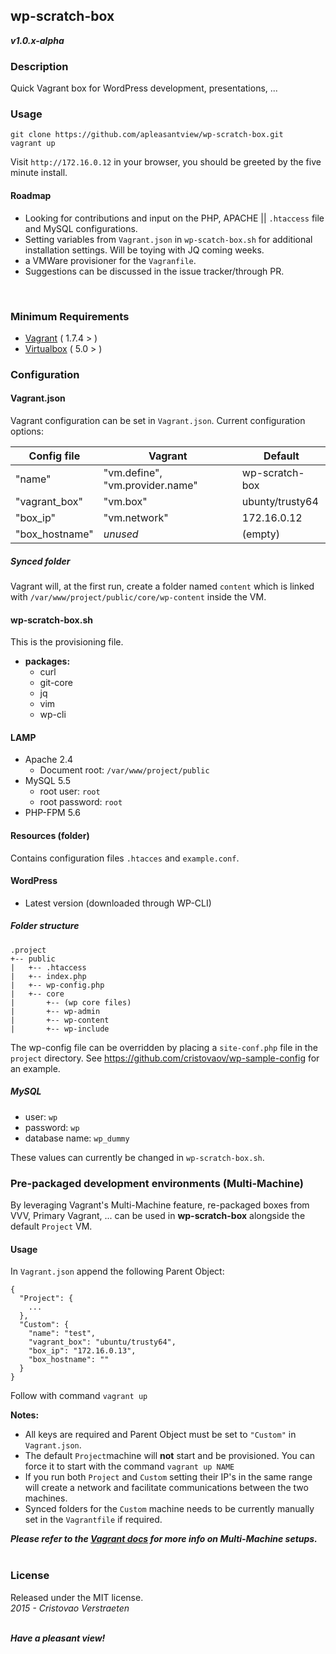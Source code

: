 ## wp-scratch-box
***v1.0.x-alpha***  

### Description
Quick Vagrant box for WordPress development, presentations, ...

### Usage
`git clone https://github.com/apleasantview/wp-scratch-box.git`  
`vagrant up`  

Visit `http://172.16.0.12` in your browser, you should be greeted by the five minute install.

#### Roadmap
- Looking for contributions and input on the PHP, APACHE || `.htaccess` file and MySQL configurations.
-  Setting variables from `Vagrant.json` in `wp-scatch-box.sh` for additional installation settings. Will be toying with JQ coming weeks. 
- a VMWare provisioner for the `Vagranfile`.
- Suggestions can be discussed in the issue tracker/through PR.  
</br>

### Minimum Requirements
- [Vagrant](https://www.vagrantup.com/) ( 1.7.4 > )
- [Virtualbox](https://www.virtualbox.org/) ( 5.0 > )

### Configuration

#### Vagrant.json
Vagrant configuration can be set in `Vagrant.json`.
Current configuration options:

| Config file | Vagrant | Default |
|-------------|---------|---------|
|"name" | "vm.define", "vm.provider.name" | wp-scratch-box |
|"vagrant_box" | "vm.box" | ubunty/trusty64 |
|"box_ip" | "vm.network" | 172.16.0.12 |
|"box_hostname"| *unused* | (empty) |

##### Synced folder
Vagrant will, at the first run, create a folder named `content` which is linked with `/var/www/project/public/core/wp-content` inside the VM.

#### wp-scratch-box.sh
This is the provisioning file.
- **packages:**
    - curl
    - git-core
	- jq
	- vim
	- wp-cli

#### LAMP
- Apache 2.4
	- Document root: `/var/www/project/public`
- MySQL 5.5
	- root user: `root`
	- root password: `root`
- PHP-FPM 5.6

#### Resources (folder)
Contains configuration files `.htacces` and `example.conf`.

#### WordPress
- Latest version (downloaded through WP-CLI)  

##### Folder structure
```
.project  
+-- public  
|	+-- .htaccess
|   +-- index.php
|	+-- wp-config.php
|   +-- core
|		+-- (wp core files)
|		+-- wp-admin
|		+-- wp-content
|		+-- wp-include
```
The wp-config file can be overridden by placing a `site-conf.php` file in the `project` directory. See https://github.com/cristovaov/wp-sample-config for an example.

##### MySQL
- user: `wp`
- password: `wp`
- database name: `wp_dummy`  

These values can currently be changed in `wp-scratch-box.sh`.

### Pre-packaged development environments (Multi-Machine)
By leveraging Vagrant's Multi-Machine feature, re-packaged boxes from VVV, Primary Vagrant, ... can be used in **wp-scratch-box** alongside the default `Project` VM.

#### Usage
In `Vagrant.json` append the following Parent Object:
```
{
  "Project": {
    ...
  },
  "Custom": {
    "name": "test",
    "vagrant_box": "ubuntu/trusty64",
    "box_ip": "172.16.0.13",
    "box_hostname": ""
  }
}
```
Follow with command `vagrant up`  

**Notes:** 
- All keys are required and Parent Object must be set to `"Custom"` in `Vagrant.json`.
- The default `Project`machine will **not** start and be provisioned. You can force it to start with the command `vagrant up NAME`
- If you run both `Project` and `Custom` setting their IP's in the same range will create a network and facilitate communications between the two machines.  
- Synced folders for the `Custom` machine needs to be currently manually set in the `Vagrantfile` if required.

***Please refer to the [Vagrant docs](https://docs.vagrantup.com/v2/multi-machine/index.html) for more info on Multi-Machine setups.***  
<br>

### License
Released under the MIT license.  
*2015 - Cristovao Verstraeten*  
<br>

***Have a pleasant view!***